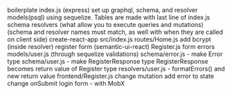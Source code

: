 boilerplate
index.js (express)
set up graphql, schema, and resolver
models(psql) using sequelize. Tables are made with last line of index.js
schema
resolvers 
  (what allow you to execute queries and mutations) 
  (schema and resolver names must match, as well with when they are called on client side)
create-react-app
  src/index.js
  routes/Home.js
add bcrypt (inside resolver)
register form (semantic-ui-react)
  Register.js
form errors
  models/user.js (through sequelize validations)
  schema/error.js - make Error type
  schema/user.js - make RegisterResponse type
    RegisterResponse becomes return value of Register type
  resolvers/user.js - formatErrors() and new return value
  frontend/Register.js
    change mutation
    add error to state
    change onSubmit
login form - with MobX
